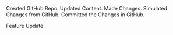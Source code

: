 Created GitHub Repo.
Updated Content.
Made Changes.
Simulated Changes from GitHub.
Committed the Changes in GitHub.

Feature Update
